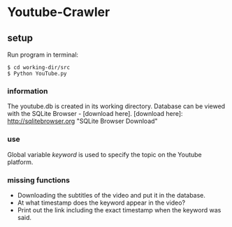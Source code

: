 Youtube-Crawler
=========================
## setup
Run program in terminal:

```
$ cd working-dir/src
$ Python YouTube.py
```
### information
The youtube.db is created in its working directory.
Database can be viewed with the SQLite Browser - [download here].
[download here]: http://sqlitebrowser.org "SQLite Browser Download"

### use
Global variable *keyword* is used to specify the topic on the Youtube platform. 

### missing functions
- Downloading the subtitles of the video and put it in the database.
- At what timestamp does the keyword appear in the video?
- Print out the link including the exact timestamp when the keyword was said.

